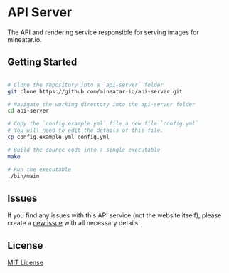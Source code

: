 # API Server

The API and rendering service responsible for serving images for mineatar.io.

## Getting Started

```bash

# Clone the repository into a `api-server` folder
git clone https://github.com/mineatar-io/api-server.git

# Navigate the working directory into the api-server folder
cd api-server

# Copy the `config.example.yml` file a new file `config.yml`
# You will need to edit the details of this file.
cp config.example.yml config.yml

# Build the source code into a single executable
make

# Run the executable
./bin/main
```

## Issues

If you find any issues with this API service (not the website itself), please create a [new issue](https://github.com/mineatar-io/api-server/issues) with all necessary details.

## License

[MIT License](https://github.com/mineatar-io/api-server/blob/master/LICENSE)